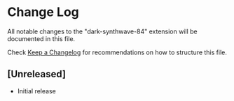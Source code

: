 # Change Log

All notable changes to the "dark-synthwave-84" extension will be documented in this file.

Check [Keep a Changelog](http://keepachangelog.com/) for recommendations on how to structure this file.

## [Unreleased]

- Initial release
